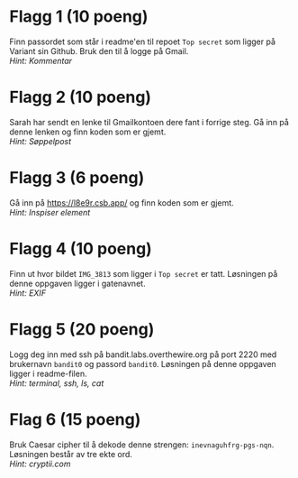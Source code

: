 # Flagg 1 (10 poeng)
Finn passordet som står i readme'en til repoet `Top secret` som ligger på Variant sin Github. Bruk den til å logge på Gmail.  
*Hint: Kommentar*

# Flagg 2 (10 poeng)
Sarah har sendt en lenke til Gmailkontoen dere fant i forrige steg. Gå inn på denne lenken og finn koden som er gjemt.  
*Hint: Søppelpost*

# Flagg 3 (6 poeng)
Gå inn på https://l8e9r.csb.app/ og finn koden som er gjemt.  
*Hint: Inspiser element*

# Flagg 4 (10 poeng)
Finn ut hvor bildet `IMG_3813` som ligger i `Top secret` er tatt. Løsningen på denne oppgaven ligger i gatenavnet.  
*Hint: EXIF*

# Flagg 5 (20 poeng)
Logg deg inn med ssh på bandit.labs.overthewire.org på port 2220 med brukernavn `bandit0` og passord `bandit0`. Løsningen på denne oppgaven ligger i readme-filen.  
*Hint: terminal, ssh, ls, cat*

# Flag 6 (15 poeng)
Bruk Caesar cipher til å dekode denne strengen: `inevnaguhfrg-pgs-nqn`. Løsningen består av tre ekte ord.  
*Hint: cryptii.com*